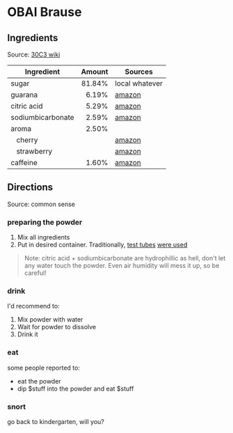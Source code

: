 # OBAI Brause

## Ingredients
Source: [30C3 wiki][cWiki]

| Ingredient              | Amount | Sources            |
|-------------------------|-------:|--------------------|
| sugar                   | 81.84% | local whatever     |
| guarana                 |  6.19% | [amazon][aGuarana] |
| citric acid             |  5.29% | [amazon][aCitAc]   |
| sodiumbicarbonate       |  2.59% | [amazon][aNaHCO3]  |
| aroma                   |  2.50% |                    |
| &nbsp;&nbsp; cherry     |        | [amazon][aCherry]  |
| &nbsp;&nbsp; strawberry |        | [amazon][aStrawB]  |
| caffeine                |  1.60% | [amazon][aCaff]    |

## Directions
Source: common sense

### preparing the powder
1. Mix all ingredients
2. Put in desired container. Traditionally, [test tubes][aTTube] [were used][tTTube]

> Note: citric acid + sodiumbicarbonate are hydrophillic as hell, don't let any water touch the powder. Even air humidity will mess it up, so be careful!

### drink
I'd recommend to:

1. Mix powder with water
2. Wait for powder to dissolve
3. Drink it

### eat
some people reported to:
* eat the powder
* dip $stuff into the powder and eat $stuff

### snort
go back to kindergarten, will you?

[cWiki]:    https://events.ccc.de/congress/2013/wiki/Projects:OBAI_Brause#Version_3
[aGuarana]: http://www.amazon.de/dp/B007SN3TVO
[aCitAc]:   http://www.amazon.de/dp/B008AI1YUY
[aNaHCO3]:  http://www.amazon.de/dp/B00ALSHMA2
[aCherry]:  http://www.amazon.de/dp/B008M7DD52
[aCaff]:    http://www.amazon.de/dp/B00MG2TKN8
[aTTube]:   http://www.amazon.de/dp/B005ZQPDT2
[aStrawB]:  http://www.amazon.de/dp/B0074K9CM6
[tTTube]:   https://twitter.com/musevg/status/416613591987810304
